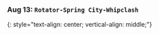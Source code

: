 ### Aug 13:  **`Rotator-Spring City-Whipclash`**
{: style="text-align: center; vertical-align: middle;"}
